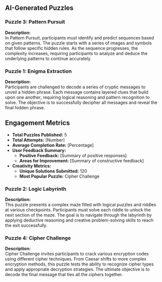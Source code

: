 

## AI-Generated Puzzles







### Puzzle 3: Pattern Pursuit
**Description:**  
In Pattern Pursuit, participants must identify and predict sequences based on given patterns. The puzzle starts with a series of images and symbols that follow specific hidden rules. As the sequence progresses, the complexity increases, requiring participants to analyze and deduce the underlying patterns to continue accurately.

### Puzzle 1: Enigma Extraction
**Description:**  
Participants are challenged to decode a series of cryptic messages to unveil a hidden phrase. Each message contains layered clues that build upon one another, requiring logical reasoning and pattern recognition to solve. The objective is to successfully decipher all messages and reveal the final hidden phrase.











## Engagement Metrics

- **Total Puzzles Published:** 5
- **Total Attempts:** [Number]
- **Average Completion Rate:** [Percentage]
- **User Feedback Summary:**  
  - **Positive Feedback:** [Summary of positive responses]
  - **Areas for Improvement:** [Summary of constructive feedback]
- **Creativity Metrics:**  
  - **Unique Solutions Submitted:** 120
  - **Most Popular Puzzle:** Cipher Challenge
  
<!-- Include any additional metrics as needed -->



### Puzzle 2: Logic Labyrinth



**Description:**  
This puzzle presents a complex maze filled with logical puzzles and riddles at various checkpoints. Participants must solve each riddle to unlock the next section of the maze. The goal is to navigate through the labyrinth by applying deductive reasoning and creative problem-solving skills to reach the exit successfully.





### Puzzle 4: Cipher Challenge
**Description:**  
Cipher Challenge invites participants to crack various encryption codes using different cipher techniques. From Caesar shifts to more complex encryption methods, this puzzle tests the ability to recognize cipher types and apply appropriate decryption strategies. The ultimate objective is to decode the final message that ties all the ciphers together.